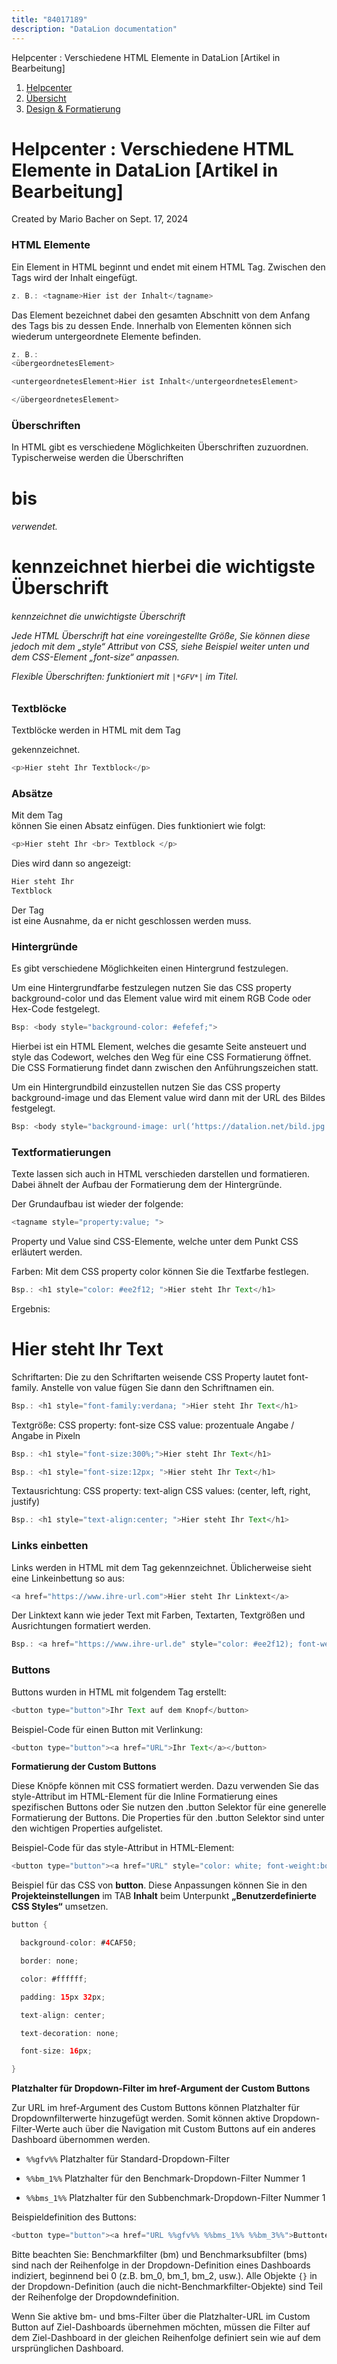 ```yaml
---
title: "84017189"
description: "DataLion documentation"
---
```


Helpcenter : Verschiedene HTML Elemente in DataLion \[Artikel in Bearbeitung\]  

1.  [Helpcenter](index.html)
2.  [Übersicht](2982609.html)
3.  [Design & Formatierung](3407981.html)

# Helpcenter : Verschiedene HTML Elemente in DataLion \[Artikel in Bearbeitung\]

Created by Mario Bacher on Sept. 17, 2024

### **HTML Elemente**

Ein Element in HTML beginnt und endet mit einem HTML Tag. Zwischen den Tags wird der Inhalt eingefügt.

```java
z. B.: <tagname>Hier ist der Inhalt</tagname>
```

Das Element bezeichnet dabei den gesamten Abschnitt von dem Anfang des Tags bis zu dessen Ende. Innerhalb von Elementen können sich wiederum untergeordnete Elemente befinden.

```java
z. B.:
<übergeordnetesElement>

<untergeordnetesElement>Hier ist Inhalt</untergeordnetesElement>

</übergeordnetesElement>
```

### **Überschriften**

In HTML gibt es verschiedene Möglichkeiten Überschriften zuzuordnen. Typischerweise werden die Überschriften <h1> bis <h6> verwendet.

<h1> kennzeichnet hierbei die wichtigste Überschrift

<h6> kennzeichnet die unwichtigste Überschrift

Jede HTML Überschrift hat eine voreingestellte Größe, Sie können diese jedoch mit dem „style“ Attribut von CSS, siehe Beispiel weiter unten und dem CSS-Element „font-size“ anpassen.

Flexible Überschriften: funktioniert mit `|*GFV*|` im Titel.

### **Textblöcke**

Textblöcke werden in HTML mit dem Tag <p> gekennzeichnet.

```java
<p>Hier steht Ihr Textblock</p>
```

### **Absätze**

Mit dem Tag <br> können Sie einen Absatz einfügen. Dies funktioniert wie folgt:

```java
<p>Hier steht Ihr <br> Textblock </p>
```

Dies wird dann so angezeigt:

```java
Hier steht Ihr 
Textblock
```

Der Tag <br> ist eine Ausnahme, da er nicht geschlossen werden muss.

### **Hintergründe**

Es gibt verschiedene Möglichkeiten einen Hintergrund festzulegen.

Um eine Hintergrundfarbe festzulegen nutzen Sie das CSS property background-color und das Element value wird mit einem RGB Code oder Hex-Code festgelegt.

```java
Bsp: <body style="background-color: #efefef;">
```

Hierbei ist <body> ein HTML Element, welches die gesamte Seite ansteuert und style das Codewort, welches den Weg für eine CSS Formatierung öffnet. Die CSS Formatierung findet dann zwischen den Anführungszeichen statt.

Um ein Hintergrundbild einzustellen nutzen Sie das CSS property background-image und das Element value wird dann mit der URL des Bildes festgelegt.

```java
Bsp: <body style="background-image: url(‘https://datalion.net/bild.jpg’) ">
```

### **Textformatierungen**

Texte lassen sich auch in HTML verschieden darstellen und formatieren. Dabei ähnelt der Aufbau der Formatierung dem der Hintergründe.

Der Grundaufbau ist wieder der folgende:

```java
<tagname style="property:value; ">
```

Property und Value sind CSS-Elemente, welche unter dem Punkt CSS erläutert werden.

Farben: Mit dem CSS property color können Sie die Textfarbe festlegen.

```java
Bsp.: <h1 style="color: #ee2f12; ">Hier steht Ihr Text</h1>
```

Ergebnis:

# Hier steht Ihr Text

Schriftarten: Die zu den Schriftarten weisende CSS Property lautet font-family. Anstelle von value fügen Sie dann den Schriftnamen ein.

```java
Bsp.: <h1 style="font-family:verdana; ">Hier steht Ihr Text</h1>
```

Textgröße: CSS property: font-size CSS value: prozentuale Angabe / Angabe in Pixeln

```java
Bsp.: <h1 style="font-size:300%;">Hier steht Ihr Text</h1>

Bsp.: <h1 style="font-size:12px; ">Hier steht Ihr Text</h1>
```

Textausrichtung: CSS property: text-align CSS values: (center, left, right, justify)

```java
Bsp.: <h1 style="text-align:center; ">Hier steht Ihr Text</h1>
```

### **Links einbetten**

Links werden in HTML mit dem <a> Tag gekennzeichnet. Üblicherweise sieht eine Linkeinbettung so aus:

```java
<a href="https://www.ihre-url.com">Hier steht Ihr Linktext</a>
```

Der Linktext kann wie jeder Text mit Farben, Textarten, Textgrößen und Ausrichtungen formatiert werden.

```java
Bsp.: <a href="https://www.ihre-url.de" style="color: #ee2f12); font-weight:bold">Ihr Text</a>
```

### **Buttons**

Buttons wurden in HTML mit folgendem Tag erstellt:

```java
<button type="button">Ihr Text auf dem Knopf</button>
```

Beispiel-Code für einen Button mit Verlinkung:

```java
<button type="button"><a href="URL">Ihr Text</a></button>
```

**Formatierung der Custom Buttons**

Diese Knöpfe können mit CSS formatiert werden. Dazu verwenden Sie das style-Attribut im HTML-Element für die Inline Formatierung eines spezifischen Buttons oder Sie nutzen den .button Selektor für eine generelle Formatierung der Buttons. Die Properties für den .button Selektor sind unter den wichtigen Properties aufgelistet.

Beispiel-Code für das style-Attribut in HTML-Element:

```java
<button type="button"><a href="URL" style="color: white; font-weight:bold;">Ihr Text</a></button>
```

Beispiel für das CSS von **button**. Diese Anpassungen können Sie in den **Projekteinstellungen** im TAB **Inhalt** beim Unterpunkt **„Benutzerdefinierte CSS Styles“** umsetzen.

```java
button {

  background-color: #4CAF50;

  border: none;

  color: #ffffff;

  padding: 15px 32px;

  text-align: center;

  text-decoration: none;

  font-size: 16px;

}
```

**Platzhalter für Dropdown-Filter im href-Argument der Custom Buttons**

Zur URL im href-Argument des Custom Buttons können Platzhalter für Dropdownfilterwerte hinzugefügt werden. Somit können aktive Dropdown-Filter-Werte auch über die Navigation mit Custom Buttons auf ein anderes Dashboard übernommen werden.

-   `%%gfv%%` Platzhalter für Standard-Dropdown-Filter
    
-   `%%bm_1%%` Platzhalter für den Benchmark-Dropdown-Filter Nummer 1
    
-   `%%bms_1%%` Platzhalter für den Subbenchmark-Dropdown-Filter Nummer 1
    

Beispieldefinition des Buttons:

```java
<button type="button"><a href="URL %%gfv%% %%bms_1%% %%bm_3%%">Buttontext</a></button>
```

Bitte beachten Sie: Benchmarkfilter (bm) und Benchmarksubfilter (bms) sind nach der Reihenfolge in der Dropdown-Definition eines Dashboards indiziert, beginnend bei 0 (z.B. bm_0, bm_1, bm_2, usw.). Alle Objekte `{}` in der Dropdown-Definition (auch die nicht-Benchmarkfilter-Objekte) sind Teil der Reihenfolge der Dropdowndefinition. 

Wenn Sie aktive bm- und bms-Filter über die Platzhalter-URL im Custom Button auf Ziel-Dashboards übernehmen möchten, müssen die Filter auf dem Ziel-Dashboard in der gleichen Reihenfolge definiert sein wie auf dem ursprünglichen Dashboard.